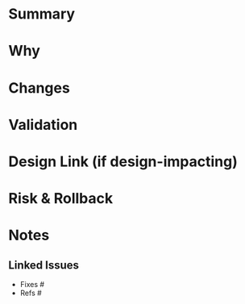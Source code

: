 # Summary

# Why

# Changes

# Validation

# Design Link (if design-impacting)

# Risk & Rollback

# Notes

## Linked Issues

- Fixes #<issue-id>
- Refs #<issue-id>
